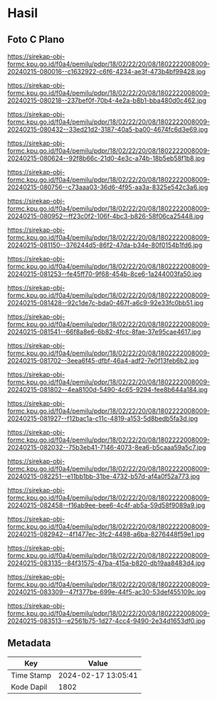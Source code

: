 # Hasil

## Foto C Plano

https://sirekap-obj-formc.kpu.go.id/f0a4/pemilu/pdpr/18/02/22/20/08/1802222008009-20240215-080016--c1632922-c6f6-4234-ae3f-473b4bf99428.jpg

https://sirekap-obj-formc.kpu.go.id/f0a4/pemilu/pdpr/18/02/22/20/08/1802222008009-20240215-080218--237bef0f-70b4-4e2a-b8b1-bba480d0c462.jpg

https://sirekap-obj-formc.kpu.go.id/f0a4/pemilu/pdpr/18/02/22/20/08/1802222008009-20240215-080432--33ed21d2-3187-40a5-ba00-4674fc6d3e69.jpg

https://sirekap-obj-formc.kpu.go.id/f0a4/pemilu/pdpr/18/02/22/20/08/1802222008009-20240215-080624--92f8b66c-21d0-4e3c-a74b-18b5eb58f1b8.jpg

https://sirekap-obj-formc.kpu.go.id/f0a4/pemilu/pdpr/18/02/22/20/08/1802222008009-20240215-080756--c73aaa03-36d6-4f95-aa3a-8325e542c3a6.jpg

https://sirekap-obj-formc.kpu.go.id/f0a4/pemilu/pdpr/18/02/22/20/08/1802222008009-20240215-080952--ff23c0f2-106f-4bc3-b826-58f06ca25448.jpg

https://sirekap-obj-formc.kpu.go.id/f0a4/pemilu/pdpr/18/02/22/20/08/1802222008009-20240215-081150--376244d5-86f2-47da-b34e-80f0154b1fd6.jpg

https://sirekap-obj-formc.kpu.go.id/f0a4/pemilu/pdpr/18/02/22/20/08/1802222008009-20240215-081253--fe45ff70-9f68-454b-8ce6-1a244003fa50.jpg

https://sirekap-obj-formc.kpu.go.id/f0a4/pemilu/pdpr/18/02/22/20/08/1802222008009-20240215-081428--92c1de7c-bda0-467f-a6c9-92e33fc0bb51.jpg

https://sirekap-obj-formc.kpu.go.id/f0a4/pemilu/pdpr/18/02/22/20/08/1802222008009-20240215-081541--66f8a8e6-6b82-4fcc-8fae-37e95cae4617.jpg

https://sirekap-obj-formc.kpu.go.id/f0a4/pemilu/pdpr/18/02/22/20/08/1802222008009-20240215-081702--3eea6f45-dfbf-46a4-adf2-7e0f13feb6b2.jpg

https://sirekap-obj-formc.kpu.go.id/f0a4/pemilu/pdpr/18/02/22/20/08/1802222008009-20240215-081802--4ea8100d-5490-4c65-9294-fee8b644a184.jpg

https://sirekap-obj-formc.kpu.go.id/f0a4/pemilu/pdpr/18/02/22/20/08/1802222008009-20240215-081927--f12bac1a-c11c-4819-a153-5d8bedb5fa3d.jpg

https://sirekap-obj-formc.kpu.go.id/f0a4/pemilu/pdpr/18/02/22/20/08/1802222008009-20240215-082032--75b3eb41-7146-4073-8ea6-b5caaa59a5c7.jpg

https://sirekap-obj-formc.kpu.go.id/f0a4/pemilu/pdpr/18/02/22/20/08/1802222008009-20240215-082251--e11bb1bb-31be-4732-b57d-af4a0f52a773.jpg

https://sirekap-obj-formc.kpu.go.id/f0a4/pemilu/pdpr/18/02/22/20/08/1802222008009-20240215-082458--f16ab9ee-bee6-4c4f-ab5a-59d58f9089a9.jpg

https://sirekap-obj-formc.kpu.go.id/f0a4/pemilu/pdpr/18/02/22/20/08/1802222008009-20240215-082942--4f1477ec-3fc2-4498-a6ba-8276448f59e1.jpg

https://sirekap-obj-formc.kpu.go.id/f0a4/pemilu/pdpr/18/02/22/20/08/1802222008009-20240215-083135--84f31575-47ba-415a-b820-db19aa8483d4.jpg

https://sirekap-obj-formc.kpu.go.id/f0a4/pemilu/pdpr/18/02/22/20/08/1802222008009-20240215-083309--47f377be-699e-44f5-ac30-53def455109c.jpg

https://sirekap-obj-formc.kpu.go.id/f0a4/pemilu/pdpr/18/02/22/20/08/1802222008009-20240215-083513--e2561b75-1d27-4cc4-9490-2e34d1653df0.jpg


## Metadata

| Key        | Value               |
| ---------- | ------------------- |
| Time Stamp | 2024-02-17 13:05:41 |
| Kode Dapil | 1802                |



